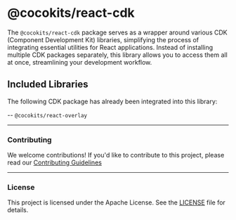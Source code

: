 # @cocokits/react-cdk

The `@cocokits/react-cdk` package serves as a wrapper around various CDK (Component Development Kit) libraries, simplifying the process of integrating essential utilities for React applications. Instead of installing multiple CDK packages separately, this library allows you to access them all at once, streamlining your development workflow.

## Included Libraries
The following CDK package has already been integrated into this library:

-- `@cocokits/react-overlay`

---

### Contributing
We welcome contributions! If you'd like to contribute to this project, please read our [Contributing Guidelines](https://github.com/coco-base/cocokits/blob/main/CONTRIBUTING.md)

---

### License
This project is licensed under the Apache License. See the [LICENSE](https://github.com/coco-base/cocokits/blob/main/LICENSE) file for details.
